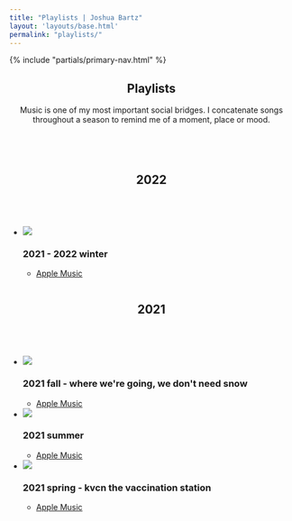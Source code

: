 ```yaml
---
title: "Playlists | Joshua Bartz"
layout: 'layouts/base.html'
permalink: "playlists/"
---
```


{% include "partials/primary-nav.html" %}

<section id="intro" class="greeting">
	<div class="container-narrow">
		<header>
			<h1>Playlists</h1>
			<p>Music is one of my most important social bridges. I concatenate songs throughout a season to remind me of a moment, place or mood.</p>
		</header>
	</div>
</section>

<section>
	<div id="2022" class="row container-narrow">
		<div class="column">
			<header>
				<h2>2022</h2>
			</header>
		</div>
		<div class="double-column">
			<ul class="no-list-decor chrono-lists">
				<li><img class="album" src="https://is2-ssl.mzstatic.com/image/thumb/a15ybwvgihiY5gRvMtoMxA/500x500cc.jpg" />
				<h3 class="subheading">2021 - 2022 winter</h3>
					<ul class="no-list-decor">
						<li><a href="https://music.apple.com/us/playlist/2021-2022-winter/pl.u-AZDXGIdKxa1">Apple Music</a></li>
					</ul>
				</li>
			</ul>
		</div>
	</div>
	<div id="2021" class="row container-narrow">
		<div class="column">
			<header>
				<h2>2021</h2>
			</header>
		</div>
		<div class="double-column">
			<ul class="no-list-decor chrono-lists">
				<li><img class="album" src="https://is4-ssl.mzstatic.com/image/thumb/7wVqNzhBnAyLdXEbwavwJQ/540x540cc.webp" />
				<h3 class="subheading">2021 fall - where we're going, we don't need snow</h3>
					<ul class="no-list-decor">
						<li><a href="https://music.apple.com/us/playlist/2021-fall-where-were-going-we-dont-need-snow/pl.u-RrjY5ulXmW5">Apple Music</a></li>
					</ul>
				</li>
				<li><img class="album" src="https://is4-ssl.mzstatic.com/image/thumb/1Vy-5unbUfd8e1TjHW8Wuw/540x540cc.webp" />
				<h3 class="subheading">2021 summer</h3>
					<ul class="no-list-decor">
						<li><a href="https://music.apple.com/us/playlist/2021-summer/pl.u-YGj2yimKgXA">Apple Music</a></li>
					</ul>
				</li>
				<li><img class="album" src="https://is1-ssl.mzstatic.com/image/thumb/5vaKPHFssopZdiIFSZO7og/540x540cc.webp" />
				<h3 class="subheading">2021 spring - kvcn the vaccination station</h3>
					<ul class="no-list-decor">
						<li><a href="https://music.apple.com/us/playlist/2021-spring-kvcn-the-vaccination-station/pl.u-ZmLWaU6XVGN">Apple Music</a></li>
					</ul>
				</li>
			</ul>
		</div>
	</div>
</section>